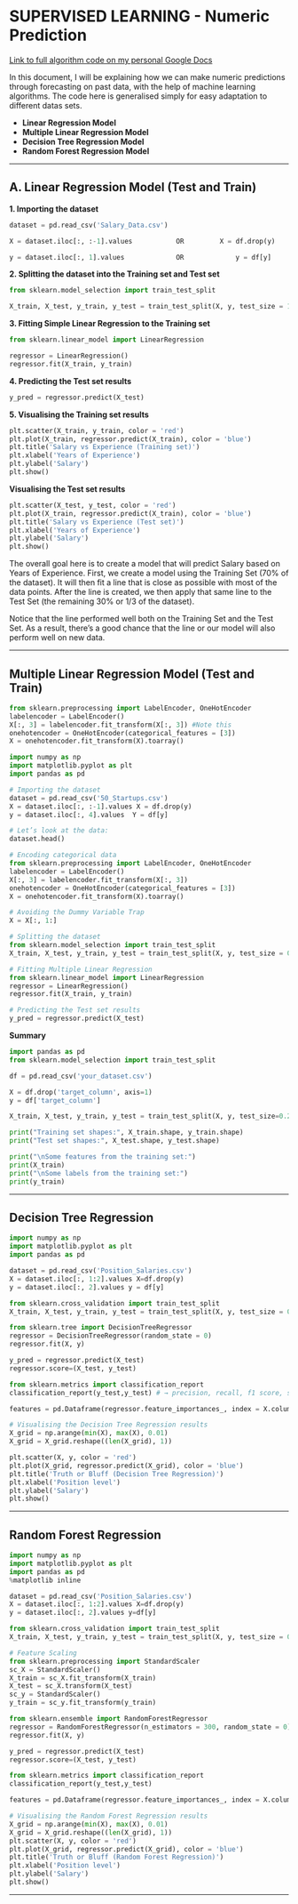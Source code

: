 # **SUPERVISED LEARNING - Numeric Prediction**
[Link to full algorithm code on my personal Google Docs](https://docs.google.com/document/d/1y3ZkecbodvG_-noAnZCURoGXor-orNFvrV_73whGOWE/edit?usp=sharing)

In this document, I will be explaining how we can make numeric predictions through forecasting on past data, with the help of machine learning algorithms. The code here is generalised simply for easy adaptation to different datas sets.

- **Linear Regression Model**
- **Multiple Linear Regression Model**
- **Decision Tree Regression Model**
- **Random Forest Regression Model**

---

## **A. Linear Regression Model (Test and Train)**

**1. Importing the dataset**
```python
dataset = pd.read_csv('Salary_Data.csv')

X = dataset.iloc[:, :-1].values           OR         X = df.drop(y)

y = dataset.iloc[:, 1].values             OR             y = df[y]
```

**2. Splitting the dataset into the Training set and Test set**
```python
from sklearn.model_selection import train_test_split

X_train, X_test, y_train, y_test = train_test_split(X, y, test_size = 1/3, random_state = 0)
```

**3. Fitting Simple Linear Regression to the Training set**
```python
from sklearn.linear_model import LinearRegression

regressor = LinearRegression()
regressor.fit(X_train, y_train)
```

**4. Predicting the Test set results**
```python
y_pred = regressor.predict(X_test)
```

**5. Visualising the Training set results**
```python
plt.scatter(X_train, y_train, color = 'red')
plt.plot(X_train, regressor.predict(X_train), color = 'blue')
plt.title('Salary vs Experience (Training set)')
plt.xlabel('Years of Experience')
plt.ylabel('Salary')
plt.show()
```

**Visualising the Test set results**
```python
plt.scatter(X_test, y_test, color = 'red')
plt.plot(X_train, regressor.predict(X_train), color = 'blue')
plt.title('Salary vs Experience (Test set)')
plt.xlabel('Years of Experience')
plt.ylabel('Salary')
plt.show()
```
The overall goal here is to create a model that will predict Salary based on Years of Experience. First, we create a model using the Training Set (70% of the dataset). It will then fit a line that is close as possible with most of the data points. After the line is created, we then apply that same line to the Test Set (the remaining 30% or 1/3 of the dataset).

Notice that the line performed well both on the Training Set and the Test Set. As a result, there’s a good chance that the line or our model will also perform well on new data.


---

## **Multiple Linear Regression Model (Test and Train)**

```python
from sklearn.preprocessing import LabelEncoder, OneHotEncoder
labelencoder = LabelEncoder()
X[:, 3] = labelencoder.fit_transform(X[:, 3]) #Note this
onehotencoder = OneHotEncoder(categorical_features = [3])
X = onehotencoder.fit_transform(X).toarray()
```

```python
import numpy as np
import matplotlib.pyplot as plt
import pandas as pd

# Importing the dataset
dataset = pd.read_csv('50_Startups.csv')
X = dataset.iloc[:, :-1].values X = df.drop(y)
y = dataset.iloc[:, 4].values  Y = df[y]

# Let’s look at the data: 
dataset.head()
```

```python
# Encoding categorical data
from sklearn.preprocessing import LabelEncoder, OneHotEncoder
labelencoder = LabelEncoder()
X[:, 3] = labelencoder.fit_transform(X[:, 3])
onehotencoder = OneHotEncoder(categorical_features = [3])
X = onehotencoder.fit_transform(X).toarray()

# Avoiding the Dummy Variable Trap
X = X[:, 1:]
```

```python
# Splitting the dataset
from sklearn.model_selection import train_test_split
X_train, X_test, y_train, y_test = train_test_split(X, y, test_size = 0.2, random_state = 42)
```

```python
# Fitting Multiple Linear Regression
from sklearn.linear_model import LinearRegression
regressor = LinearRegression()
regressor.fit(X_train, y_train)

# Predicting the Test set results
y_pred = regressor.predict(X_test)
```

**Summary**
```python
import pandas as pd
from sklearn.model_selection import train_test_split

df = pd.read_csv('your_dataset.csv')

X = df.drop('target_column', axis=1)
y = df['target_column']

X_train, X_test, y_train, y_test = train_test_split(X, y, test_size=0.2, random state = 42)

print("Training set shapes:", X_train.shape, y_train.shape)
print("Test set shapes:", X_test.shape, y_test.shape)

print("\nSome features from the training set:")
print(X_train)
print("\nSome labels from the training set:")
print(y_train)
```

---

## **Decision Tree Regression**

```python
import numpy as np
import matplotlib.pyplot as plt
import pandas as pd

dataset = pd.read_csv('Position_Salaries.csv')
X = dataset.iloc[:, 1:2].values X=df.drop(y)
y = dataset.iloc[:, 2].values y = df[y]

from sklearn.cross_validation import train_test_split
X_train, X_test, y_train, y_test = train_test_split(X, y, test_size = 0.2, random_state = 0)

from sklearn.tree import DecisionTreeRegressor
regressor = DecisionTreeRegressor(random_state = 0)
regressor.fit(X, y)

y_pred = regressor.predict(X_test)
regressor.score=(X_test, y_test)

from sklearn.metrics import classification_report
classification_report(y_test,y_test) # → precision, recall, f1 score, support

features = pd.Dataframe(regressor.feature_importances_, index = X.columns)
```

```python
# Visualising the Decision Tree Regression results
X_grid = np.arange(min(X), max(X), 0.01)
X_grid = X_grid.reshape((len(X_grid), 1))

plt.scatter(X, y, color = 'red')
plt.plot(X_grid, regressor.predict(X_grid), color = 'blue')
plt.title('Truth or Bluff (Decision Tree Regression)')
plt.xlabel('Position level')
plt.ylabel('Salary')
plt.show()
```

---

## **Random Forest Regression**

```python
import numpy as np
import matplotlib.pyplot as plt
import pandas as pd
%matplotlib inline

dataset = pd.read_csv('Position_Salaries.csv')
X = dataset.iloc[:, 1:2].values X=df.drop(y)
y = dataset.iloc[:, 2].values y=df[y]

from sklearn.cross_validation import train_test_split
X_train, X_test, y_train, y_test = train_test_split(X, y, test_size = 0.2, random_state = 0)

# Feature Scaling
from sklearn.preprocessing import StandardScaler
sc_X = StandardScaler()
X_train = sc_X.fit_transform(X_train)
X_test = sc_X.transform(X_test)
sc_y = StandardScaler()
y_train = sc_y.fit_transform(y_train)

from sklearn.ensemble import RandomForestRegressor
regressor = RandomForestRegressor(n_estimators = 300, random_state = 0)
regressor.fit(X, y)

y_pred = regressor.predict(X_test)
regressor.score=(X_test, y_test)

from sklearn.metrics import classification_report
classification_report(y_test,y_test)

features = pd.Dataframe(regressor.feature_importances_, index = X.columns)
```

```python
# Visualising the Random Forest Regression results
X_grid = np.arange(min(X), max(X), 0.01)
X_grid = X_grid.reshape((len(X_grid), 1))
plt.scatter(X, y, color = 'red')
plt.plot(X_grid, regressor.predict(X_grid), color = 'blue')
plt.title('Truth or Bluff (Random Forest Regression)')
plt.xlabel('Position level')
plt.ylabel('Salary')
plt.show()
```

---

